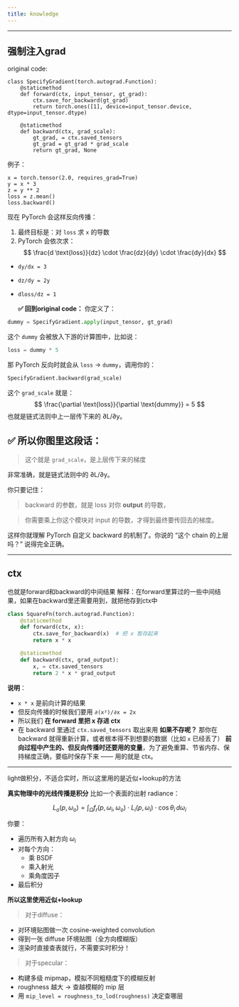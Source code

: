 ```yaml
---
title: knowledge
---
```



---


## 强制注入grad
original code:
```
class SpecifyGradient(torch.autograd.Function):
    @staticmethod
    def forward(ctx, input_tensor, gt_grad):
        ctx.save_for_backward(gt_grad)
        return torch.ones([1], device=input_tensor.device, dtype=input_tensor.dtype)

    @staticmethod
    def backward(ctx, grad_scale):
        gt_grad, = ctx.saved_tensors
        gt_grad = gt_grad * grad_scale
        return gt_grad, None
```

例子：
```
x = torch.tensor(2.0, requires_grad=True)
y = x * 3
z = y ** 2
loss = z.mean()
loss.backward()
```
现在 PyTorch 会这样反向传播：
1. 最终目标是：对 `loss` 求 `x` 的导数
2. PyTorch 会依次求：
$$
\frac{d \text{loss}}{dz} \cdot \frac{dz}{dy} \cdot \frac{dy}{dx}
$$  
* `dy/dx = 3`
* `dz/dy = 2y`
* `dloss/dz = 1`

  **✅ 回到original code：**
你定义了：
```python
dummy = SpecifyGradient.apply(input_tensor, gt_grad)
```

这个 `dummy` 会被放入下游的计算图中，比如说：
```python
loss = dummy * 5
```
那 PyTorch 反向时就会从 `loss` → `dummy`，调用你的：
```python
SpecifyGradient.backward(grad_scale)
```
这个 `grad_scale` 就是：
$$
\frac{\partial \text{loss}}{\partial \text{dummy}} = 5
$$
也就是链式法则中上一层传下来的 ∂L/∂y。

## ✅ 所以你图里这段话：

  

> 这个就是 `grad_scale`，是上层传下来的梯度

  

非常准确，就是链式法则中的 ∂L/∂y。

  

你只要记住：

  

> backward 的参数，就是 loss 对你 **output** 的导数，

> 你需要乘上你这个模块对 input 的导数，才得到最终要传回去的梯度。

  

这样你就理解 PyTorch 自定义 backward 的机制了。你说的 “这个 chain 的上层吗？” 说得完全正确。


---




## ctx
也就是forward和backward的中间结果
解释：在forward里算过的一些中间结果，如果在backward里还需要用到，就把他存到ctx中

```python
class SquareFn(torch.autograd.Function):
    @staticmethod
    def forward(ctx, x):
        ctx.save_for_backward(x)  # 把 x 暂存起来
        return x * x

    @staticmethod
    def backward(ctx, grad_output):
        x, = ctx.saved_tensors
        return 2 * x * grad_output
```
**说明**：
* `x * x` 是前向计算的结果
* 但反向传播的时候我们要用 `∂(x²)/∂x = 2x`
* 所以我们 **在 forward 里把 x 存进 ctx**
* 在 backward 里通过 `ctx.saved_tensors` 取出来用
 **如果不存呢？**
那你在 backward 就得重新计算，或者根本得不到想要的数据（比如 `x` 已经丢了）
**前向过程中产生的、但反向传播时还要用的变量**，为了避免重算、节省内存、保持梯度正确，要临时保存下来 —— 用的就是 ctx。

---






light做积分，不适合实时，所以这里用的是近似+lookup的方法

**真实物理中的光线传播是积分**
比如一个表面的出射 radiance：

$$
L_o(p, \omega_o) = \int_{\Omega} f_r(p, \omega_i, \omega_o) \cdot L_i(p, \omega_i) \cdot \cos\theta_i \, d\omega_i
$$

你要：

* 遍历所有入射方向 $\omega_i$
* 对每个方向：
  * 乘 BSDF
  * 乘入射光
  * 乘角度因子
* 最后积分

**所以这里使用近似+lookup**
> 对于diffuse：
* 对环境贴图做一次 cosine-weighted convolution
* 得到一张 diffuse 环境贴图（全方向模糊版）
* 渲染时直接查表就行，不需要实时积分！

> 对于specular：
* 构建多级 mipmap，模拟不同粗糙度下的模糊反射
* roughness 越大 → 查越模糊的 mip 层
* 用 `mip_level = roughness_to_lod(roughness)` 决定查哪层
